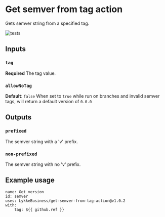 # Get semver from tag action

Gets semver string from a specified tag.

![tests](https://github.com/LykkeBusiness/get-semver-from-tag-action/workflows/tests/badge.svg)

## Inputs

### `tag`

**Required** The tag value.

### `allowNoTag`

**Default**: `false`
When set to `true` while run on branches and invalid semver tags, will return a default version of `0.0.0`

## Outputs

### `prefixed`

The semver string with a 'v' prefix.

### `non-prefixed`

The semver string with no 'v' prefix.

## Example usage

```
name: Get version
id: semver
uses: LykkeBusiness/get-semver-from-tag-action@v1.0.2
with:
    tag: ${{ github.ref }}
```